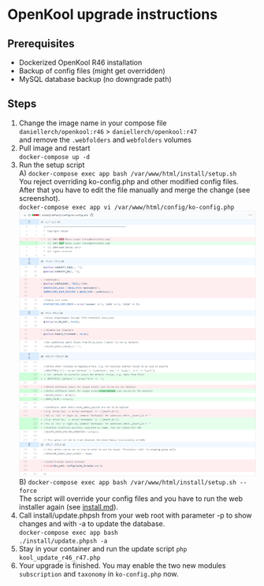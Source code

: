 # OpenKool upgrade instructions

## Prerequisites
- Dockerized OpenKool R46 installation
- Backup of config files (might get overridden)
- MySQL database backup (no downgrade path)

## Steps
1. Change the image name in your compose file  
`daniellerch/openkool:r46` > `daniellerch/openkool:r47`  
and remove the `.webfolders` and `webfolders` volumes
2. Pull image and restart  
`docker-compose up -d`
3. Run the setup script  
A) `docker-compose exec app bash /var/www/html/install/setup.sh`  
You reject overriding ko-config.php and other modified config files. After that you have to edit the file manually and merge the change (see screenshot).  
`docker-compose exec app vi /var/www/html/config/ko-config.php`  
![](assets/ko-config.php_r46_r47.png)  
B) `docker-compose exec app bash /var/www/html/install/setup.sh --force`  
The script will override your config files and you have to run the web installer again (see [install.md](install.md)).
4. Call install/update.phpsh from your web root with parameter -p to show changes and with -a to update the database.  
`docker-compose exec app bash`  
`./install/update.phpsh -a`
5. Stay in your container and run the update script
`php kool_update_r46_r47.php`
6. Your upgrade is finished. You may enable the two new modules `subscription` and `taxonomy` in `ko-config.php` now.
